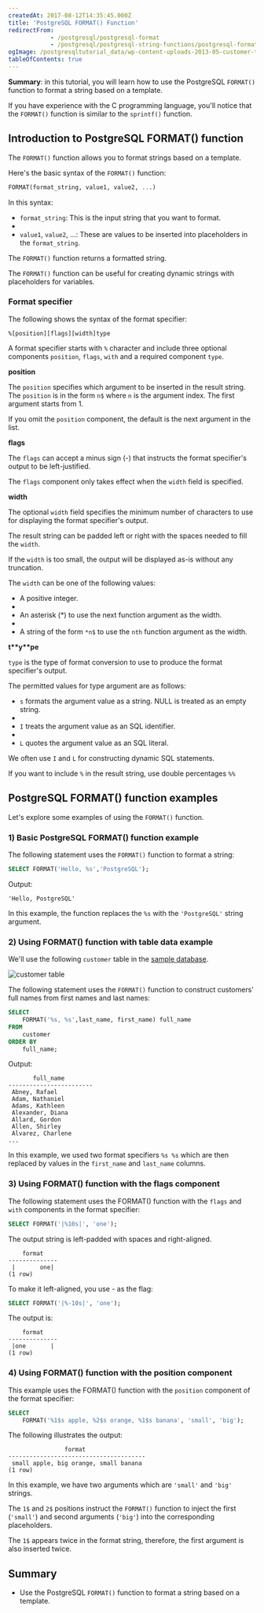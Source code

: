 ```yaml
---
createdAt: 2017-08-12T14:35:45.000Z
title: 'PostgreSQL FORMAT() Function'
redirectFrom:
            - /postgresql/postgresql-format 
            - /postgresql/postgresql-string-functions/postgresql-format
ogImage: /postgresqltutorial_data/wp-content-uploads-2013-05-customer-table.png
tableOfContents: true
---
```



**Summary**: in this tutorial, you will learn how to use the PostgreSQL `FORMAT()` function to format a string based on a template.

If you have experience with the C programming language, you'll notice that the `FORMAT()` function is similar to the `sprintf()` function.

## Introduction to PostgreSQL FORMAT() function

The `FORMAT()` function allows you to format strings based on a template.

Here's the basic syntax of the `FORMAT()` function:

```sql
FORMAT(format_string, value1, value2, ...)
```

In this syntax:

- `format_string`: This is the input string that you want to format.
-
- `value1`, `value2`, ...: These are values to be inserted into placeholders in the `format_string`.

The `FORMAT()` function returns a formatted string.

The `FORMAT()` function can be useful for creating dynamic strings with placeholders for variables.

### Format specifier

The following shows the syntax of the format specifier:

```
%[position][flags][width]type
```

A format specifier starts with `%` character and include three optional components `position`, `flags`, `with` and a required component `type`.

**position**

The `position` specifies which argument to be inserted in the result string. The `position` is in the form `n$` where `n` is the argument index. The first argument starts from 1.

If you omit the `position` component, the default is the next argument in the list.

**flags**

The `flags` can accept a minus sign (-) that instructs the format specifier's output to be left-justified.

The `flags` component only takes effect when the `width` field is specified.

**width**

The optional `width` field specifies the minimum number of characters to use for displaying the format specifier's output.

The result string can be padded left or right with the spaces needed to fill the `width`.

If the `width` is too small, the output will be displayed as-is without any truncation.

The `width` can be one of the following values:

- A positive integer.
-
- An asterisk (\*) to use the next function argument as the width.
-
- A string of the form `*n$` to use the `nth` function argument as the width.

**t\*\***y\***\*pe**

`type` is the type of format conversion to use to produce the format specifier's output.

The permitted values for type argument are as follows:

- `s` formats the argument value as a string. NULL is treated as an empty string.
-
- `I` treats the argument value as an SQL identifier.
-
- `L` quotes the argument value as an SQL literal.

We often use `I` and `L` for constructing dynamic SQL statements.

If you want to include `%` in the result string, use double percentages `%%`

## PostgreSQL FORMAT() function examples

Let's explore some examples of using the `FORMAT()` function.

### 1) Basic PostgreSQL FORMAT() function example

The following statement uses the `FORMAT()` function to format a string:

```sql
SELECT FORMAT('Hello, %s','PostgreSQL');
```

Output:

```
'Hello, PostgreSQL'
```

In this example, the function replaces the `%s` with the `'PostgreSQL'` string argument.

### 2) Using FORMAT() function with table data example

We'll use the following `customer` table in the [sample database](/postgresql/postgresql-getting-started/postgresql-sample-database).

![customer table](/postgresqltutorial_data/wp-content-uploads-2013-05-customer-table.png)

The following statement uses the `FORMAT()` function to construct customers' full names from first names and last names:

```sql
SELECT
    FORMAT('%s, %s',last_name, first_name) full_name
FROM
    customer
ORDER BY
    full_name;
```

Output:

```
       full_name
------------------------
 Abney, Rafael
 Adam, Nathaniel
 Adams, Kathleen
 Alexander, Diana
 Allard, Gordon
 Allen, Shirley
 Alvarez, Charlene
...
```

In this example, we used two format specifiers `%s %s` which are then replaced by values in the `first_name` and `last_name` columns.

### 3) Using FORMAT() function with the flags component

The following statement uses the FORMAT() function with the `flags` and `with` components in the format specifier:

```sql
SELECT FORMAT('|%10s|', 'one');
```

The output string is left-padded with spaces and right-aligned.

```
    format
--------------
 |       one|
(1 row)
```

To make it left-aligned, you use - as the flag:

```sql
SELECT FORMAT('|%-10s|', 'one');
```

The output is:

```
    format
--------------
 |one       |
(1 row)
```

### 4) Using FORMAT() function with the position component

This example uses the FORMAT() function with the `position` component of the format specifier:

```sql
SELECT
    FORMAT('%1$s apple, %2$s orange, %1$s banana', 'small', 'big');
```

The following illustrates the output:

```
                format
---------------------------------------
 small apple, big orange, small banana
(1 row)
```

In this example, we have two arguments which are `'small'` and `'big'` strings.

The `1$` and `2$` positions instruct the `FORMAT()` function to inject the first (`'small'`) and second arguments (`'big'`) into the corresponding placeholders.

The `1$` appears twice in the format string, therefore, the first argument is also inserted twice.

## Summary

- Use the PostgreSQL `FORMAT()` function to format a string based on a template.
